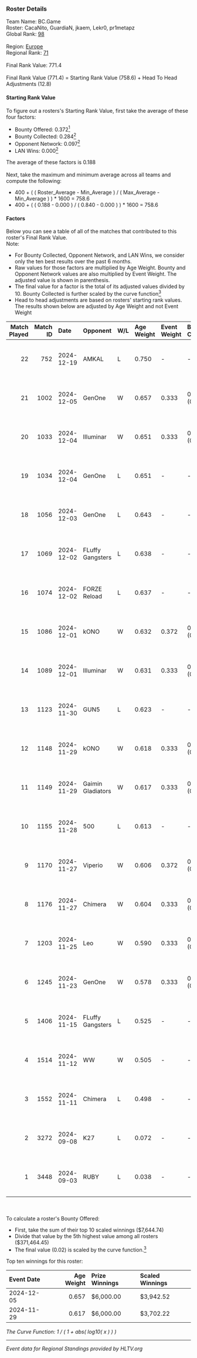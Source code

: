 ### Roster Details<br />
Team Name: BC.Game<br />
Roster: CacaNito, GuardiaN, jkaem, Lekr0, pr1metapz<br />
Global Rank: [98](../../standings_global_2025_02_24.md)<br />
<br />
Region: [Europe]( ../../standings_europe_2025_02_24.md)<br />
Regional Rank: [71]( ../../standings_europe_2025_02_24.md)<br />
<br />
Final Rank Value:  771.4<br />
<br />
Final Rank Value (771.4) = Starting Rank Value (758.6) + Head To Head Adjustments (12.8)<br />

#### Starting Rank Value<br />
To figure out a rosters's Starting Rank Value, first take the average of these four factors:<br />
- Bounty Offered: 0.372[<sup>1</sup>](#table2)
- Bounty Collected: 0.284[<sup>2</sup>](#table1)
- Opponent Network: 0.097[<sup>2</sup>](#table1)
- LAN Wins: 0.000[<sup>2</sup>](#table1)

The average of these factors is 0.188<br />
<br />
Next, take the maximum and minimum average across all teams and compute the following:<br />
- 400 + ( ( Roster_Average - Min_Average ) / ( Max_Average - Min_Average ) ) * 1600 = 758.6
- 400 + ( ( 0.188 - 0.000 ) / ( 0.840 - 0.000 ) ) * 1600 = 758.6


#### Factors<br />
Below you can see a table of all of the matches that contributed to this roster's Final Rank Value.<br />
Note:<br />

- For Bounty Collected, Opponent Network, and LAN Wins, we consider only the ten best results over the past 6 months.
- Raw values for those factors are multiplied by Age Weight. Bounty and Opponent Network values are also multiplied by Event Weight. The adjusted value is shown in parenthesis.
- The final value for a factor is the total of its adjusted values divided by 10. Bounty Collected is further scaled by the curve function[<sup>3</sup>](#curveFunction)
- Head to head adjustments are based on rosters' starting rank values. The results shown below are adjusted by Age Weight and not Event Weight
<span id="table1"></span><br />


| Match Played | Match ID | Date       | Opponent          | W/L | Age Weight | Event Weight | Bounty Collected | Opponent Network | LAN Wins  | H2H Adj. | Roster                                        |
| -: | -: | :- | :- | :- | :- | :- | :- | :- | :- | -: | :- |
|           22 |      752 | 2024-12-19 | AMKAL             | L   | 0.750      | -            | -                | -                | -         |   -12.41 | CacaNito, GuardiaN, jkaem, Lekr0, pr1metapz   |
|           21 |     1002 | 2024-12-05 | GenOne            | W   | 0.657      | 0.333        | 0.008 (0.002)    | 0.573 (0.125)    | 0 (0.000) |    10.45 | CacaNito, GuardiaN, jkaem, Lekr0, pr1metapz   |
|           20 |     1033 | 2024-12-04 | Illuminar         | W   | 0.651      | 0.333        | 0.007 (0.001)    | 0.350 (0.076)    | 0 (0.000) |    10.14 | CacaNito, GuardiaN, jkaem, Lekr0, pr1metapz   |
|           19 |     1034 | 2024-12-04 | GenOne            | L   | 0.651      | -            | -                | -                | -         |    -9.77 | CacaNito, GuardiaN, jkaem, Lekr0, pr1metapz   |
|           18 |     1056 | 2024-12-03 | GenOne            | L   | 0.643      | -            | -                | -                | -         |   -10.36 | CacaNito, GuardiaN, jkaem, Lekr0, pr1metapz   |
|           17 |     1069 | 2024-12-02 | FLuffy Gangsters  | L   | 0.638      | -            | -                | -                | -         |   -12.72 | CacaNito, GuardiaN, jkaem, Lekr0, pr1metapz   |
|           16 |     1074 | 2024-12-02 | FORZE Reload      | L   | 0.637      | -            | -                | -                | -         |   -13.19 | CacaNito, GuardiaN, jkaem, Lekr0, pr1metapz   |
|           15 |     1086 | 2024-12-01 | kONO              | W   | 0.632      | 0.372        | 0.019 (0.005)    | 0.460 (0.108)    | 0 (0.000) |     8.86 | CacaNito, GuardiaN, jkaem, Lekr0, pr1metapz   |
|           14 |     1089 | 2024-12-01 | Illuminar         | W   | 0.631      | 0.333        | 0.007 (0.001)    | 0.350 (0.074)    | 0 (0.000) |     9.29 | CacaNito, GuardiaN, jkaem, Lekr0, pr1metapz   |
|           13 |     1123 | 2024-11-30 | GUN5              | L   | 0.623      | -            | -                | -                | -         |    -5.70 | CacaNito, GuardiaN, jkaem, Lekr0, pr1metapz   |
|           12 |     1148 | 2024-11-29 | kONO              | W   | 0.618      | 0.333        | 0.019 (0.004)    | 0.460 (0.095)    | 0 (0.000) |     9.47 | CacaNito, GuardiaN, jkaem, Lekr0, pr1metapz   |
|           11 |     1149 | 2024-11-29 | Gaimin Gladiators | W   | 0.617      | 0.333        | 0.032 (0.007)    | 0.605 (0.124)    | 0 (0.000) |    12.02 | CacaNito, GuardiaN, jkaem, Lekr0, pr1metapz   |
|           10 |     1155 | 2024-11-28 | 500               | L   | 0.613      | -            | -                | -                | -         |    -4.49 | CacaNito, GuardiaN, jkaem, Lekr0, pr1metapz   |
|            9 |     1170 | 2024-11-27 | Viperio           | W   | 0.606      | 0.372        | 0.002 (0.000)    | 0.087 (0.020)    | 0 (0.000) |     5.50 | CacaNito, GuardiaN, jkaem, Lekr0, pr1metapz   |
|            8 |     1176 | 2024-11-27 | Chimera           | W   | 0.604      | 0.333        | 0.018 (0.004)    | 0.613 (0.124)    | 0 (0.000) |    11.61 | CacaNito, GuardiaN, jkaem, Lekr0, pr1metapz   |
|            7 |     1203 | 2024-11-25 | Leo               | W   | 0.590      | 0.333        | 0.023 (0.005)    | 0.584 (0.115)    | 0 (0.000) |    10.18 | CacaNito, GuardiaN, jkaem, Lekr0, pr1metapz   |
|            6 |     1245 | 2024-11-23 | GenOne            | W   | 0.578      | 0.333        | 0.008 (0.002)    | 0.573 (0.110)    | 0 (0.000) |     9.41 | CacaNito, GuardiaN, jkaem, pr1metapz, Woro2k  |
|            5 |     1406 | 2024-11-15 | FLuffy Gangsters  | L   | 0.525      | -            | -                | -                | -         |    -9.97 | CacaNito, GuardiaN, jkaem, Lekr0, pr1metapz   |
|            4 |     1514 | 2024-11-12 | WW                | W   | 0.505      | -            | -                | -                | -         |     3.18 | CacaNito, GuardiaN, jkaem, Lekr0, pr1metapz   |
|            3 |     1552 | 2024-11-11 | Chimera           | L   | 0.498      | -            | -                | -                | -         |    -6.39 | CacaNito, GuardiaN, jkaem, Lekr0, pr1metapz   |
|            2 |     3272 | 2024-09-08 | K27               | L   | 0.072      | -            | -                | -                | -         |    -1.30 | anarkez, CacaNito, GuardiaN, Lekr0, pr1metapz |
|            1 |     3448 | 2024-09-03 | RUBY              | L   | 0.038      | -            | -                | -                | -         |    -0.96 | anarkez, CacaNito, KWERTZZ, Lekr0, pr1metapz  |

<br />
<span id="table2"></span><br />
To calculate a roster's Bounty Offered:<br />

- First, take the sum of their top 10 scaled winnings ($7,644.74)
- Divide that value by the 5th highest value among all rosters ($371,464.45)
- The final value (0.02) is scaled by the curve function.[<sup>3</sup>](#curveFunction)

Top ten winnings for this roster:<br />

| Event Date | Age Weight | Prize Winnings | Scaled Winnings |
| :- | -: | :- | :- |
| 2024-12-05 |      0.657 | $6,000.00      | $3,942.52       |
| 2024-11-29 |      0.617 | $6,000.00      | $3,702.22       |


<span id="curveFunction"></span>_The Curve Function: 1 / ( 1 + abs( log10( x ) ) )_<br />

---
_Event data for Regional Standings provided by HLTV.org_<br />
